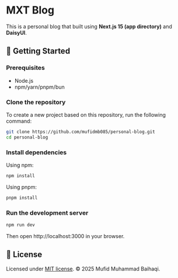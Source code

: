 # MXT Blog

This is a personal blog that built using **Next.js 15 (app directory)** and **DaisyUI**.

## 🚀 Getting Started

### Prerequisites
- Node.js
- npm/yarn/pnpm/bun

### Clone the repository

To create a new project based on this repository, run the following command:

```bash
git clone https://github.com/mufidmb085/personal-blog.git
cd personal-blog
```

### Install dependencies

Using npm:

```bash
npm install
```

Using pnpm:
```bash
pnpm install
```

### Run the development server

```bash
npm run dev
```

Then open http://localhost:3000 in your browser.

## 📄 License

Licensed under [MIT license](LICENSE). © 2025 Mufid Muhammad Baihaqi.
